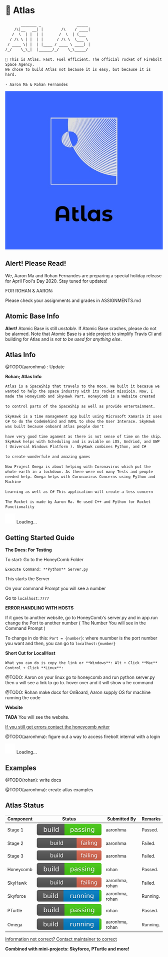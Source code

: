 # 🚀 Atlas
```
       _______ _                _____ 
    /\|__   __| |        /\    / ____|
   /  \  | |  | |       /  \  | (___  
  / /\ \ | |  | |      / /\ \  \___ \ 
 / ____ \| |  | |____ / ____ \ ____) |
/_/    \_\_|  |______/_/    \_\_____/ 

🚀 This is Atlas. Fast. Fuel efficient. The official rocket of Firebolt Space Agency.
We chose to build Atlas not because it is easy, but because it is hard.

- Aaron Ma & Rohan Fernandes
```
![Atlas](./images/moon.jpg)

## Alert! Please Read!
We, Aaron Ma and Rohan Fernandes are preparing a special holiday release for April Fool's Day 2020. Stay tuned for updates!

FOR ROHAN & AARON:

Please check your assignments and grades in ASSIGNMENTS.md

## Atomic Base Info
**Alert!** Atomic Base is still *unstable*. If Atomic Base crashes, please do not be alarmed. Note that Atomic Base is a side project to simplify Travis CI and building for Atlas and is *not to be used for anything else*.

## Atlas Info
@TODO(aaronhma) : Update


**Rohan; Atlas Info**
```
Atlas is a SpaceShip that travels to the moon. We built it becasue we wanted to help the space industry with its rocket missioin. Now, I made the HoneyComb and SkyHawk Part. HoneyComb is a Website created

to control parts of the SpaceShip as well as provide entertainment.

SkyHawk is a time management app built using Microsoft Xamarin it uses C# to do the CodeBehind and XAML to show the User Interace. SkyHawk was built because onboard atlas people don't

have very good time agament as there is not sense of time on the ship. SkyHawk helps with Scheduling and is aviable on iOS, Andriod, and UWP ( Universal Windows Platform ). SkyHawk combines Python, and C# 

to create wonderfule and amazing games 

Now Project Omega is about helping with Coronavirus which put the whole earth in a lockdown. As there were not many Tests and people needed help. Omega helps with Coronavirus Concerns using Python and Machine

Learning as well as C# This application will create a less concern

The Rocket is made by Aaron Ma. He used C++ and Python for Rocket Functionality
```

![Loading...](./svg/loader/material.svg) Loading...

## Getting Started Guide

**The Docs: For Testing**

To start: Go to the HoneyComb Folder 
```
Execute Command: **Python** Server.py 
```
This starts the Server

On your command Prompt you will see a number

Go to `localhost:7777`

**ERROR HANDLING WITH HOSTS**

If it goes to another website, go to HoneyComb's server.py and in app.run change the Port to another number ( The Number You will see in the Command Prompt ) 

To change in do this: `Port = {number}`: where nuumber is the port number you want and then, you can go to `localhost:{number}`

**Short Cut for LocalHost**
```
What you can do is copy the link or **Windows**: Alt + Click **Mac** Control + Click **Linux**:
```
@TODO: Aaron on your linux go to honeycomb and run python server.py then u will see a link to go to. hover over and it will show u he command

@TODO: Rohan make docs for OnBoard, Aaron supply OS for machine running the code

**Website**


**TADA** You will see the website.

[If you still get errors contact the honeycomb writer](mailto:rohanf6219@gmail.com)

@TODO(aaronhma): figure out a way to access firebolt internal with a login

![Loading...](./svg/loader/material.svg) Loading...

## Examples
@TODO(rohan): write docs

@TODO(aaronhma): create atlas examples

## Atlas Status
| Component    | Status           | Submitted By  |  Remarks  |
| ------------ |   -------------  | -----         | ----      |
| Stage 1      | ![Build Passing](./svg/build/passing.svg) | aaronhma | Passed.     |
| Stage 2      | ![Build Failing](./svg/build/failing.svg) | aaronhma | Failed.     |
| Stage 3      | ![Build Failing](./svg/build/failing.svg) | aaronhma | Failed.     |
| Honeycomb    | ![Build Passing](./svg/build/passing.svg) | rohan    | Passed.     |
| SkyHawk      | ![Build Failing](./svg/build/failing.svg) | aaronhma, rohan | Failed.     |
| Skyforce     | ![Build Running](./svg/build/running.svg) | aaronhma, rohan | Running.     |
| PTurtle      | ![Build Passing](./svg/build/passing.svg) | rohan    | Passed.     |
| Omega | ![Build Running](./svg/build/running.svg) | aaronhma, rohan| Running.|

[Information not correct? Contact maintainer to correct](mailto:hi@aaronhma.com)

**Combined with mini-projects: Skyforce, PTurtle and more!**